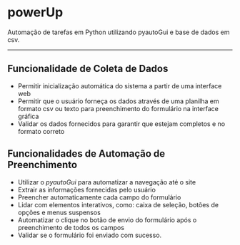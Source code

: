 # powerUp
Automação de tarefas em Python utilizando pyautoGui e base de dados em csv.

---

## Funcionalidade de Coleta de Dados

* Permitir inicialização automática do sistema a partir de uma interface web 
* Permitir que o usuário forneça os dados através de uma planilha em formato csv ou texto para preenchimento do formulário na interface gráfica
* Validar os dados fornecidos para garantir que estejam completos e no formato correto

## Funcionalidades de Automação de Preenchimento

* Utilizar o *pyautoGui* para automatizar a navegação até o site
* Extrair as informações fornecidas pelo usuário
* Preencher automaticamente cada campo do formulário
* Lidar com elementos interativos, como: caixa de seleção, botões de opções e menus suspensos
* Automatizar o clique no botão de envio do formulário após o preenchimento de todos os campos
* Validar se o formulário foi enviado com sucesso.

